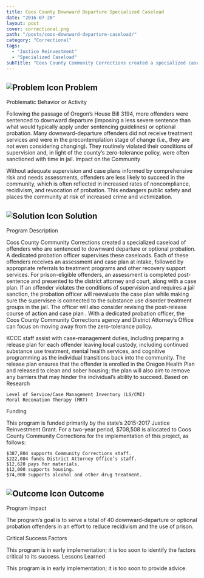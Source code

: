 ```yaml
---
title: Coos County Downward Departure Specialized Caseload
date: "2016-07-20"
layout: post
cover: correctional.png
path: "/posts/coos-downward-departure-caseload/"
category: "Correctional"
tags:
  - "Justice Reinvestment"
  - "Specialized Caseload"
subTitle: "Coos County Community Corrections created a specialized caseload of offenders who are sentenced to downward departure or optional probation."
---
```

## ![Problem Icon](https://github.com/google/material-design-icons/raw/master/alert/1x_web/ic_error_outline_black_48dp.png "Problem") Problem

Problematic Behavior or Activity

Following the passage of Oregon’s House Bill 3194, more offenders were sentenced to downward departure (imposing a less severe sentence than what would typically apply under sentencing guidelines) or optional probation. Many downward-departure offenders did not receive treatment services and were in the precontemplation stage of change (i.e., they are not even considering changing). They routinely violated their conditions of supervision and, in light of the county’s zero-tolerance policy, were often sanctioned with time in jail.
Impact on the Community

Without adequate supervision and case plans informed by comprehensive risk and needs assessments, offenders are less likely to succeed in the community, which is often reflected in increased rates of noncompliance, recidivism, and revocation of probation. This endangers public safety and places the community at risk of increased crime and victimization.

## ![Solution Icon](https://github.com/google/material-design-icons/raw/master/action/1x_web/ic_lightbulb_outline_black_48dp.png "Solution") Solution

Program Description

Coos County Community Corrections created a specialized caseload of offenders who are sentenced to downward departure or optional probation. A dedicated probation officer supervises these caseloads. Each of these offenders receives an assessment and case plan at intake, followed by appropriate referrals to treatment programs and other recovery support services. For prison-eligible offenders, an assessment is completed post-sentence and presented to the district attorney and court, along with a case plan. If an offender violates the conditions of supervision and requires a jail sanction, the probation officer will reevaluate the case plan while making sure the supervisee is connected to the substance use disorder treatment groups in the jail. The officer will also consider revising the post-release course of action and case plan . With a dedicated probation officer, the Coos County Community Corrections agency and District Attorney’s Office can focus on moving away from the zero-tolerance policy.

KCCC staff assist with case-management duties, including preparing a release plan for each offender leaving local custody, including continued substance use treatment, mental health services, and cognitive programming as the individual transitions back into the community. The release plan ensures that the offender is enrolled in the Oregon Health Plan and released to clean and sober housing; the plan will also aim to remove any barriers that may hinder the individual’s ability to succeed.
Based on Research

    Level of Service/Case Management Inventory (LS/CMI)
    Moral Reconation Therapy (MRT)

Funding

This program is funded primarily by the state’s 2015-2017 Justice Reinvestment Grant. For a two-year period, $708,508 is allocated to Coos County Community Corrections for the implementation of this project, as follows:

    $387,804 supports Community Corrections staff.
    $222,084 funds District Attorney Office’s staff.
    $12,620 pays for materials.
    $12,000 supports housing.
    $74,000 supports alcohol and other drug treatment.

## ![Outcome Icon](https://github.com/google/material-design-icons/raw/master/action/1x_web/ic_view_list_black_48dp.png "Outcome") Outcome

Program Impact

The program’s goal is to serve a total of 40 downward-departure or optional probation offenders in an effort to reduce recidivism and the use of prison.

Critical Success Factors

This program is in early implementation; it is too soon to identify the factors critical to its success.
Lessons Learned

This program is in early implementation; it is too soon to provide advice.